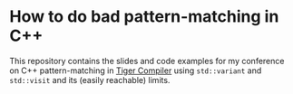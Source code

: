 # How to do bad pattern-matching in C++

This repository contains the slides and code examples for my conference on C++
pattern-matching in [Tiger Compiler](https://assignments.lrde.epita.fr) using
`std::variant` and `std::visit` and its (easily reachable) limits.

